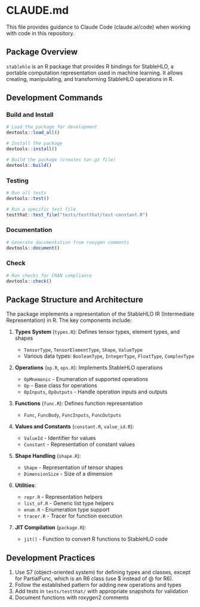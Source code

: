 # CLAUDE.md

This file provides guidance to Claude Code (claude.ai/code) when working with code in this repository.

## Package Overview

`stablehlo` is an R package that provides R bindings for StableHLO, a portable computation representation used in machine learning. It allows creating, manipulating, and transforming StableHLO operations in R.

## Development Commands

### Build and Install

```r
# Load the package for development
devtools::load_all()

# Install the package
devtools::install()

# Build the package (creates tar.gz file)
devtools::build()
```

### Testing

```r
# Run all tests
devtools::test()

# Run a specific test file
testthat::test_file("tests/testthat/test-constant.R")
```

### Documentation

```r
# Generate documentation from roxygen comments
devtools::document()
```

### Check

```r
# Run checks for CRAN compliance
devtools::check()
```

## Package Structure and Architecture

The package implements a representation of the StableHLO IR (Intermediate Representation) in R. The key components include:

1. **Types System** (`types.R`): Defines tensor types, element types, and shapes
   - `TensorType`, `TensorElementType`, `Shape`, `ValueType`
   - Various data types: `BooleanType`, `IntegerType`, `FloatType`, `ComplexType`

2. **Operations** (`op.R`, `ops.R`): Implements StableHLO operations
   - `OpMnemonic` - Enumeration of supported operations
   - `Op` - Base class for operations
   - `OpInputs`, `OpOutputs` - Handle operation inputs and outputs

3. **Functions** (`func.R`): Defines function representation
   - `Func`, `FuncBody`, `FuncInputs`, `FuncOutputs`

4. **Values and Constants** (`constant.R`, `value_id.R`):
   - `ValueId` - Identifier for values
   - `Constant` - Representation of constant values

5. **Shape Handling** (`shape.R`):
   - `Shape` - Representation of tensor shapes
   - `DimensionSize` - Size of a dimension

6. **Utilities**:
   - `repr.R` - Representation helpers
   - `list_of.R` - Generic list type helpers
   - `enum.R` - Enumeration type support
   - `tracer.R` - Tracer for function execution

7. **JIT Compilation** (`package.R`):
   - `jit()` - Function to convert R functions to StableHLO code

## Development Practices

1. Use S7 (object-oriented system) for defining types and classes, except for PartialFunc, which is an R6 class (use $ instead of @ for R6).
2. Follow the established pattern for adding new operations and types
3. Add tests in `tests/testthat/` with appropriate snapshots for validation
4. Document functions with roxygen2 comments